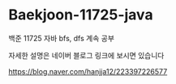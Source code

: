 # Baekjoon-11725-java
백준 11725 자바 bfs, dfs 계속 공부

자세한 설명은 네이버 블로그 링크에 보시면 있습니다






https://blog.naver.com/hanjja12/223397226577
